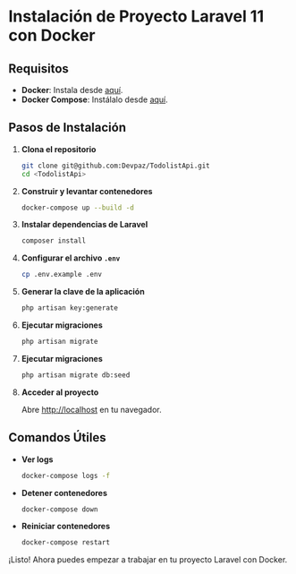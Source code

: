 # Instalación de Proyecto Laravel 11 con Docker

## Requisitos

- **Docker**: Instala desde [aquí](https://www.docker.com/get-started).
- **Docker Compose**: Instálalo desde [aquí](https://docs.docker.com/compose/install/).

## Pasos de Instalación

1. **Clona el repositorio**

    ```bash
    git clone git@github.com:Devpaz/TodolistApi.git
    cd <TodolistApi>
    ```

2. **Construir y levantar contenedores**

    ```bash
    docker-compose up --build -d
    ```


3. **Instalar dependencias de Laravel**

    ```bash
    composer install
    ```

4. **Configurar el archivo `.env`**

    ```bash
    cp .env.example .env
    ```

5. **Generar la clave de la aplicación**

    ```bash
    php artisan key:generate
    ```

6. **Ejecutar migraciones** 

    ```bash
    php artisan migrate
    ```
7. **Ejecutar migraciones** 

    ```bash
    php artisan migrate db:seed
    ```

8. **Acceder al proyecto**

    Abre [http://localhost](http://localhost) en tu navegador.

## Comandos Útiles

- **Ver logs**

    ```bash
    docker-compose logs -f
    ```

- **Detener contenedores**

    ```bash
    docker-compose down
    ```

- **Reiniciar contenedores**

    ```bash
    docker-compose restart
    ```

¡Listo! Ahora puedes empezar a trabajar en tu proyecto Laravel con Docker.
